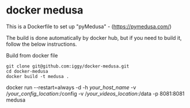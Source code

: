 # docker medusa

This is a Dockerfile to set up "pyMedusa" - (https://pymedusa.com/)

The build is done automatically by docker hub, but if you need to build it,
follow the below instructions.

Build from docker file

```
git clone git@github.com:iggy/docker-medusa.git
cd docker-medusa
docker build -t medusa .
```

docker run --restart=always -d -h *your_host_name* -v /*your_config_location*:/config  -v /*your_videos_location*:/data -p 8081:8081 medusa
